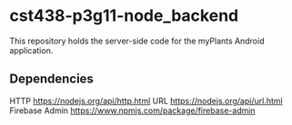 # cst438-p3g11-node_backend
This repository holds the server-side code for the myPlants Android application.

## Dependencies
HTTP
https://nodejs.org/api/http.html
URL
https://nodejs.org/api/url.html
Firebase Admin
https://www.npmjs.com/package/firebase-admin
